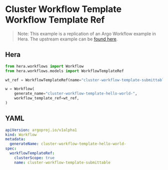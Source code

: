 # Cluster Workflow Template  Workflow Template Ref

> Note: This example is a replication of an Argo Workflow example in Hera. The upstream example can be [found here](https://github.com/argoproj/argo-workflows/blob/master/examples/cluster-workflow-template/workflow-template-ref.yaml).



## Hera

```python
from hera.workflows import Workflow
from hera.workflows.models import WorkflowTemplateRef

wt_ref = WorkflowTemplateRef(name="cluster-workflow-template-submittable", cluster_scope=True)

w = Workflow(
    generate_name="cluster-workflow-template-hello-world-",
    workflow_template_ref=wt_ref,
)
```

## YAML

```yaml
apiVersion: argoproj.io/v1alpha1
kind: Workflow
metadata:
  generateName: cluster-workflow-template-hello-world-
spec:
  workflowTemplateRef:
    clusterScope: true
    name: cluster-workflow-template-submittable
```
